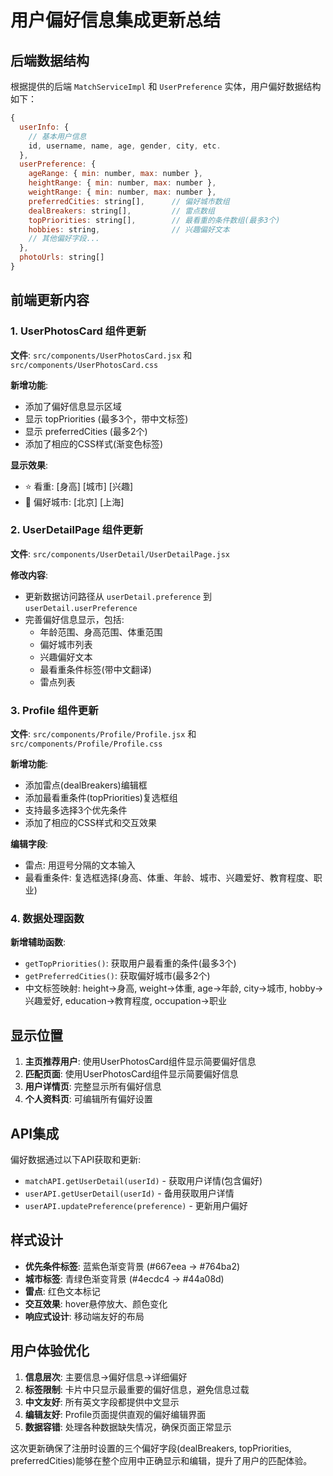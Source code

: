 # 用户偏好信息集成更新总结

## 后端数据结构

根据提供的后端 `MatchServiceImpl` 和 `UserPreference` 实体，用户偏好数据结构如下：

```javascript
{
  userInfo: {
    // 基本用户信息
    id, username, name, age, gender, city, etc.
  },
  userPreference: {
    ageRange: { min: number, max: number },
    heightRange: { min: number, max: number },
    weightRange: { min: number, max: number },
    preferredCities: string[],      // 偏好城市数组
    dealBreakers: string[],         // 雷点数组
    topPriorities: string[],        // 最看重的条件数组(最多3个)
    hobbies: string,                // 兴趣偏好文本
    // 其他偏好字段...
  },
  photoUrls: string[]
}
```

## 前端更新内容

### 1. UserPhotosCard 组件更新
**文件**: `src/components/UserPhotosCard.jsx` 和 `src/components/UserPhotosCard.css`

**新增功能**:
- 添加了偏好信息显示区域
- 显示 topPriorities (最多3个，带中文标签)
- 显示 preferredCities (最多2个)
- 添加了相应的CSS样式(渐变色标签)

**显示效果**:
- ⭐ 看重: [身高] [城市] [兴趣]
- 📍 偏好城市: [北京] [上海]

### 2. UserDetailPage 组件更新  
**文件**: `src/components/UserDetail/UserDetailPage.jsx`

**修改内容**:
- 更新数据访问路径从 `userDetail.preference` 到 `userDetail.userPreference`
- 完善偏好信息显示，包括:
  - 年龄范围、身高范围、体重范围
  - 偏好城市列表
  - 兴趣偏好文本
  - 最看重条件标签(带中文翻译)
  - 雷点列表

### 3. Profile 组件更新
**文件**: `src/components/Profile/Profile.jsx` 和 `src/components/Profile/Profile.css`

**新增功能**:
- 添加雷点(dealBreakers)编辑框
- 添加最看重条件(topPriorities)复选框组
- 支持最多选择3个优先条件
- 添加了相应的CSS样式和交互效果

**编辑字段**:
- 雷点: 用逗号分隔的文本输入
- 最看重条件: 复选框选择(身高、体重、年龄、城市、兴趣爱好、教育程度、职业)

### 4. 数据处理函数
**新增辅助函数**:
- `getTopPriorities()`: 获取用户最看重的条件(最多3个)
- `getPreferredCities()`: 获取偏好城市(最多2个)
- 中文标签映射: height→身高, weight→体重, age→年龄, city→城市, hobby→兴趣爱好, education→教育程度, occupation→职业

## 显示位置

1. **主页推荐用户**: 使用UserPhotosCard组件显示简要偏好信息
2. **匹配页面**: 使用UserPhotosCard组件显示简要偏好信息  
3. **用户详情页**: 完整显示所有偏好信息
4. **个人资料页**: 可编辑所有偏好设置

## API集成

偏好数据通过以下API获取和更新:
- `matchAPI.getUserDetail(userId)` - 获取用户详情(包含偏好)
- `userAPI.getUserDetail(userId)` - 备用获取用户详情
- `userAPI.updatePreference(preference)` - 更新用户偏好

## 样式设计

- **优先条件标签**: 蓝紫色渐变背景 (#667eea → #764ba2)
- **城市标签**: 青绿色渐变背景 (#4ecdc4 → #44a08d)  
- **雷点**: 红色文本标记
- **交互效果**: hover悬停放大、颜色变化
- **响应式设计**: 移动端友好的布局

## 用户体验优化

1. **信息层次**: 主要信息→偏好信息→详细偏好
2. **标签限制**: 卡片中只显示最重要的偏好信息，避免信息过载
3. **中文友好**: 所有英文字段都提供中文显示
4. **编辑友好**: Profile页面提供直观的偏好编辑界面
5. **数据容错**: 处理各种数据缺失情况，确保页面正常显示

这次更新确保了注册时设置的三个偏好字段(dealBreakers, topPriorities, preferredCities)能够在整个应用中正确显示和编辑，提升了用户的匹配体验。
